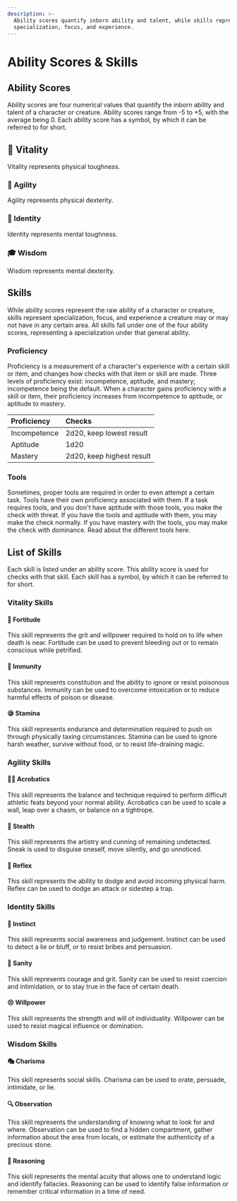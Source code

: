 ```yaml
---
description: >-
  Ability scores quantify inborn ability and talent, while skills represent
  specialization, focus, and experience.
---
```


# Ability Scores & Skills

## Ability Scores

Ability scores are four numerical values that quantify the inborn ability and talent of a character or creature. Ability scores range from -5 to +5, with the average being 0. Each ability score has a symbol, by which it can be referred to for short. 

## 💪 Vitality

Vitality represents physical toughness.

### 🎯 Agility

Agility represents physical dexterity.

### 👤 Identity

Identity represents mental toughness.

### 🎓 Wisdom

Wisdom represents mental dexterity.

## Skills

While ability scores represent the raw ability of a character or creature, skills represent specialization, focus, and experience a creature may or may not have in any certain area. All skills fall under one of the four ability scores, representing a specialization under that general ability.

### Proficiency

Proficiency is a measurement of a character's experience with a certain skill or item, and changes how checks with that item or skill are made. Three levels of proficiency exist: incompetence, aptitude, and mastery; incompetence being the default. When a character gains proficiency with a skill or item, their proficiency increases from incompetence to aptitude, or aptitude to mastery.

| Proficiency | Checks |
| :--- | :--- |
| Incompetence | 2d20, keep lowest result |
| Aptitude | 1d20 |
| Mastery | 2d20, keep highest result |

### Tools

Sometimes, proper tools are required in order to even attempt a certain task. Tools have their own proficiency associated with them. If a task requires tools, and you don't have aptitude with those tools, you make the check with threat. If you have the tools and aptitude with them, you may make the check normally. If you have mastery with the tools, you may make the check with dominance. Read about the different tools here.

## List of Skills

Each skill is listed under an ability score. This ability score is used for checks with that skill. Each skill has a symbol, by which it can be referred to for short.

### Vitality Skills

#### 💓 Fortitude

This skill represents the grit and willpower required to hold on to life when death is near. Fortitude can be used to prevent bleeding out or to remain conscious while petrified.

#### 💊 Immunity

This skill represents constitution and the ability to ignore or resist poisonous substances. Immunity can be used to overcome intoxication or to reduce harmful effects of poison or disease.

#### 😪 Stamina

This skill represents endurance and determination required to push on through physically taxing circumstances. Stamina can be used to ignore harsh weather, survive without food, or to resist life-draining magic.

### Agility Skills

#### 🤸‍♀️ Acrobatics

This skill represents the balance and technique required to perform difficult athletic feats beyond your normal ability. Acrobatics can be used to scale a wall, leap over a chasm, or balance on a tightrope.

#### 🤫 Stealth

This skill represents the artistry and cunning of remaining undetected. Sneak is used to disguise oneself, move silently, and go unnoticed.

#### 💨 Reflex

This skill represents the ability to dodge and avoid incoming physical harm. Reflex can be used to dodge an attack or sidestep a trap.

### Identity Skills

#### 💞 Instinct

This skill represents social awareness and judgement. Instinct can be used to detect a lie or bluff, or to resist bribes and persuasion.

#### 😤 Sanity

This skill represents courage and grit. Sanity can be used to resist coercion and intimidation, or to stay true in the face of certain death.

#### 😣 Willpower

This skill represents the strength and will of individuality. Willpower can be used to resist magical influence or domination.

### Wisdom Skills

#### 🎭 Charisma

This skill represents social skills. Charisma can be used to orate, persuade, intimidate, or lie.

#### 🔍 Observation

This skill represents the understanding of knowing what to look for and where. Observation can be used to find a hidden compartment, gather information about the area from locals, or estimate the authenticity of a precious stone.

#### 💭 Reasoning

This skill represents the mental acuity that allows one to understand logic and identify fallacies. Reasoning can be used to identify false information or remember critical information in a time of need.

